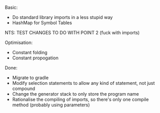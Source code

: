 Basic:
* Do standard library imports in a less stupid way
* HashMap for Symbol Tables

NTS: TEST CHANGES TO DO WITH POINT 2 (fuck with imports)

Optimisation:
* Constant folding
* Constant propogation

Done:
* Migrate to gradle
* Modify selection statements to allow any kind of statement, not just compound
* Change the generator stack to only store the program name
* Rationalise the compiling of imports, so there's only one compile method (probably using parameters)